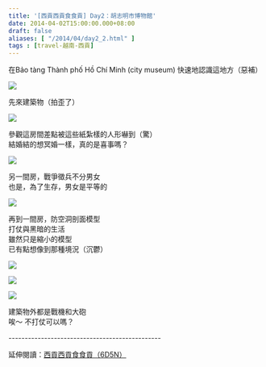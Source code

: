 ```yaml
---
title: '[西貢西貢食食貢] Day2：胡志明市博物館'
date: 2014-04-02T15:00:00.000+08:00
draft: false
aliases: [ "/2014/04/day2_2.html" ]
tags : [travel-越南-西貢]
---
```


在Bảo tàng Thành phố Hồ Chí Minh (city museum) 快速地認識這地方（惡補）  

![](/images/saigon2b.jpg)

先來建築物（拍歪了）  

![](/images/saigon2b1.jpg)

參觀這房間差點被這些紙紮樣的人形嚇到（驚）  
結婚結的想冥婚一樣，真的是喜事嗎？  

![](/images/saigon2b2.jpg)

另一間房，戰爭徵兵不分男女  
也是，為了生存，男女是平等的  

![](/images/saigon2b3.jpg)

再到一間房，防空洞剖面模型  
打仗與黑暗的生活  
雖然只是縮小的模型  
已有點想像到那種境況（沉鬱）  

![](/images/saigon2b4.jpg)

  

![](/images/saigon2b5.jpg)

  
  
![](/images/saigon2b6.jpg)

建築物外都是戰機和大砲  
唉～ 不打仗可以嗎？  
  
\-----------------------------------------------  
  
延伸閱讀：[西貢西貢食食貢（6D5N）](https://hidie.net/saigon6d5n/)
